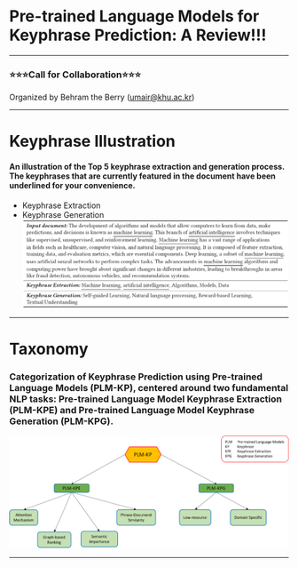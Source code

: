 # Pre-trained Language Models for Keyphrase Prediction: A Review!!!
---
### ⭐️⭐️⭐️Call for Collaboration⭐️⭐️⭐️
Organized by Behram the Berry (umair@khu.ac.kr)
***
# Keyphrase Illustration
#### An illustration of the Top 5 keyphrase extraction and generation process. The keyphrases that are currently featured in the document have been underlined for your convenience.
- Keyphrase Extraction
- Keyphrase Generation
![Keyphrase Example](https://github.com/BehramtheBerry/PLM-KP_Survey/blob/main/Keyphrase_Example.png)
***
# Taxonomy
### Categorization of Keyphrase Prediction using Pre-trained Language Models (PLM-KP), centered around two fundamental NLP tasks: Pre-trained Language Model Keyphrase Extraction (PLM-KPE) and Pre-trained Language Model Keyphrase Generation (PLM-KPG).
![Main Taxonomy](https://github.com/BehramtheBerry/PLM-KP_Survey/blob/main/Main_Taxo.png)
***



